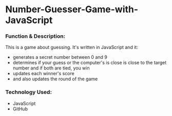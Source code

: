# Number-Guesser-Game-with-JavaScript

<h3>Function & Description:</h3>
This is a game about guessing. It's written in JavaScript and it:


- generates a secret number between 0 and 9
- determines if your guess or the computer's is close is close to the target number and if both are tied, you win
- updates each winner's score
- and also updates the round of the game


<h3>Technology Used:</h3>

- JavaScript
- GitHub 
